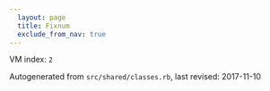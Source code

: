 ```yaml
---
  layout: page
  title: Fixnum
  exclude_from_nav: true
---
```


VM index: `2`

Autogenerated from `src/shared/classes.rb`, last revised: 2017-11-10
